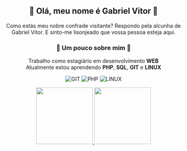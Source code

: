 ## <div align="center"> 🎩 Olá, meu nome é Gabriel Vitor 🎩</div>

<div align="center">
Como estás meu nobre confrade visitante? Respondo pela alcunha de Gabriel Vitor. E sinto-me lisonjeado que vossa pessoa esteja aqui.
</div>

### <div align="center"> 🐾 Um pouco sobre mim 🐾</div>

<div align="center">

 Trabalho como estagiário em desenvolvimento **WEB** <br>
Atualmente estou aprendendo **PHP**, **SQL**, **GIT** e **LINUX**
</div>

<div align="center">

![GIT](https://img.shields.io/static/v1?label=&labelColor=363636&message=GIT&color=363636&logo=GIT&logoColor=ffffff&style=flat-square)
![PHP](https://img.shields.io/static/v1?label=&labelColor=363636&message=PHP&color=363636&logo=PHP&logoColor=ffffff&style=flat-square)
![LINUX](https://img.shields.io/static/v1?label=&labelColor=363636&message=LINUX&color=363636&logo=LINUX&logoColor=ffffff&style=flat-square)

</div>

<div align="center">
<a href="https://github.com/apenasLotus"><img height="150em" src="https://github-readme-stats.vercel.app/api?username=apenasLotus&bg_color=DEG,4b0082,dc143c&title_color=fff&text_color=fff&border_color=fff&border_radius=10&count_private=true& include_all_commits=true"/> 
 <img height="150em" src="https://github-readme-stats.vercel.app/api/top-langs/?username=apenasLotus&layout=compact&langs_count=7&bg_color=DEG,dc143c,4b0082&title_color=fff&text_color=fff&border_color=fff"/></a>
</div>
